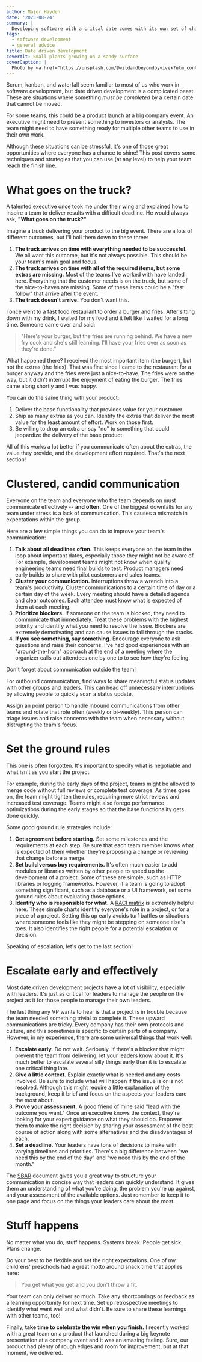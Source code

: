 ```yaml
---
author: Major Hayden
date: '2025-08-24'
summary: |
  Developing software with a critcal date comes with its own set of challenges.
tags: 
  - software development
  - general advice
title: Date driven development
coverAlt: Small plants growing on a sandy surface
coverCaption: |
  Photo by <a href="https://unsplash.com/@wildandbeyondbyvivek?utm_content=creditCopyText&utm_medium=referral&utm_source=unsplash">Vivek Doshi</a> on <a href="https://unsplash.com/photos/shallow-focus-photo-of-black-and-white-butterfly-PNXnfta-6-4?utm_content=creditCopyText&utm_medium=referral&utm_source=unsplash">Unsplash</a>   
---
```


Scrum, kanban, and waterfall seem familiar to most of us who work in software development, but date driven development is a complicated beast.
These are situations where something *must be completed* by a certain date that cannot be moved.

For some teams, this could be a product launch at a big company event.
An executive might need to present something to investors or analysts.
The team might need to have something ready for multiple other teams to use in their own work.

Although these situations can be stressful, it's one of those great opportunities where everyone has a chance to shine!
This post covers some techniques and strategies that you can use (at any level) to help your team reach the finish line.

# What goes on the truck?

A talented executive once took me under their wing and explained how to inspire a team to deliver results with a difficult deadline.
He would always ask, **"What goes on the truck?"**

Imagine a truck delivering your product to the big event.
There are a lots of different outcomes, but I'll boil them down to these three:

1. **The truck arrives on time with everything needed to be successful.**
   We all want this outcome, but it's not always possible.
   This should be your team's main goal and focus.
2. **The truck arrives on time with all of the required items, but some extras are missing.**
   Most of the teams I've worked with have landed here.
   Everything that the customer needs is on the truck, but some of the nice-to-haves are missing.
   Some of these items could be a "fast follow" that arrive after the event.
3. **The truck doesn't arrive.**
   You don't want this.

I once went to a fast food restaurant to order a burger and fries.
After sitting down with my drink, I waited for my food and it felt like I waited for a long time.
Someone came over and said:

> "Here's your burger, but the fries are running behind. We have a new fry cook and she's still learning. I'll have your fries over as soon as they're done."

What happened there?
I received the most important item (the burger), but not the extras (the fries).
That was fine since I came to the restaurant for a burger anyway and the fries were just a nice-to-have.
The fries were on the way, but it didn't interrupt the enjoyment of eating the burger.
The fries came along shortly and I was happy.

You can do the same thing with your product:

1. Deliver the base functionality that provides value for your customer.
2. Ship as many extras as you can.
   Identify the extras that deliver the most value for the least amount of effort.
   Work on those first.
3. Be willing to drop an extra or say "no" to something that could jeopardize the delivery of the base product.

All of this works a lot better if you communicate often about the extras, the value they provide, and the development effort required.
That's the next section!

# Clustered, candid communication

Everyone on the team and everyone who the team depends on must communicate effectively -- **and often.**
One of the biggest downfalls for any team under stress is a lack of communication.
This causes a mismatch in expectations within the group.

Here are a few simple things you can do to improve your team's communication:

1. **Talk about all deadlines often.**
   This keeps everyone on the team in the loop about important dates, especially those they might not be aware of.
   For example, development teams might not know when quality engineering teams need final builds to test.
   Product managers need early builds to share with pilot customers and sales teams.
2. **Cluster your communication.**
   Interruptions throw a wrench into a team's productivity.
   Cluster communications to a certain time of day or a certain day of the week.
   Every meeting should have a detailed agenda and clear outcomes.
   Each attendee must know what is expected of them at each meeting.
3. **Prioritize blockers.**
   If someone on the team is blocked, they need to communicate that immediately.
   Treat these problems with the highest priority and identify what you need to resolve the issue.
   Blockers are extremely demotivating and can cause issues to fall through the cracks.
4. **If you see something, say something.**
   Encourage everyone to ask questions and raise their concerns.
   I've had good experiences with an "around-the-horn" approach at the end of a meeting where the organizer calls out attendees one by one to to see how they're feeling.

Don't forget about communication outside the team!

For outbound communication, find ways to share meaningful status updates with other groups and leaders.
This can head off unnecessary interruptions by allowing people to quickly scan a status update.

Assign an point person to handle inbound communications from other teams and rotate that role often (weekly or bi-weekly).
This person can triage issues and raise concerns with the team when necessary without distrupting the team's focus.

# Set the ground rules

This one is often forgotten.
It's important to specify what is negotiable and what isn't as you start the project.

For example, during the early days of the project, teams might be allowed to merge code without full reviews or complete test coverage.
As times goes on, the team might tighten the rules, requiring more strict reviews and increased test coverage.
Teams might also forego performance optimizations during the early stages so that the base functionality gets done quickly.

Some good ground rule strategies include:

1. **Get agreement before starting.**
   Set some milestones and the requirements at each step.
   Be sure that each team member knows what is expected of them whether they're proposing a change or reviewing that change before a merge.
2. **Set build versus buy requirements.**
   It's often much easier to add modules or libraries written by other people to speed up the development of a project.
   Some of these are simple, such as HTTP libraries or logging frameworks.
   However, if a team is going to adopt something significant, such as a database or a UI framework, set some ground rules about evaluating those options.
3. **Identify who is responsible for what.**
   A [RACI matrix](https://en.wikipedia.org/wiki/Responsibility_assignment_matrix) is extremely helpful here.
   These simple charts identify everyone's role in a project, or for a piece of a project.
   Setting this up early avoids turf battles or situations where someone feels like they might be stepping on someone else's toes.
   It also identifies the right people for a potential escalation or decision.

Speaking of escalation, let's get to the last section!

# Escalate early and effectively

Most date driven development projects have a lot of visibility, especially with leaders.
It's just as critical for leaders to manage the people on the project as it for those people to manage their own leaders.

The last thing any VP wants to hear is that a project is in trouble because the team needed something trivial to complete it.
These upward communications are tricky.
Every company has their own protocols and culture, and this sometimes is specific to certain parts of a company.
However, in my experience, there are some universal things that work well:

1. **Escalate early.**
   Do not wait.
   Seriously.
   If there's a blocker that might prevent the team from delivering, let your leaders know about it.
   It's much better to escalate several silly things early than it is to escalate one critical thing late.
2. **Give a little context.**
   Explain exactly what is needed and any costs involved.
   Be sure to include what will happen if the issue is or is not resolved.
   Although this might require a little explanation of the background, keep it brief and focus on the aspects your leaders care the most about.
3. **Prove your assessment.**
   A good friend of mine said "lead with the outcome you want."
   Once an executive knows the context, they're looking for your expert guidance on what they should do.
   Empower them to make the right decision by sharing your assessment of the best course of action along with some alternatives and the disadvantages of each.
4. **Set a deadline.**
   Your leaders have tons of decisions to make with varying timelines and priorities.
   There's a big difference between "we need this by the end of the day" and "we need this by the end of the month."

The [SBAR](/p/raise-the-bar-with-an-sbar/) document gives you a great way to structure your communication in concise way that leaders can quickly understand.
It gives them an understanding of what you're doing, the problem you're up against, and your assessment of the available options.
Just remember to keep it to one page and focus on the things your leaders care about the most.

# Stuff happens

No matter what you do, stuff happens.
Systems break.
People get sick.
Plans change.

Do your best to be flexible and set the right expectations.
One of my childrens' preschools had a great motto around snack time that applies here:

> You get what you get and you don't throw a fit.

Your team can only deliver so much.
Take any shortcomings or feedback as a learning opportunity for next time.
Set up retrospective meetings to identify what went well and what didn't.
Be sure to share these learnings with other teams, too!

Finally, **take time to celebrate the win when you finish.**
I recently worked with a great team on a product that launched during a big keynote presentation at a company event and it was an amazing feeling.
Sure, our product had plenty of rough edges and room for improvement, but at that moment, we delivered.
